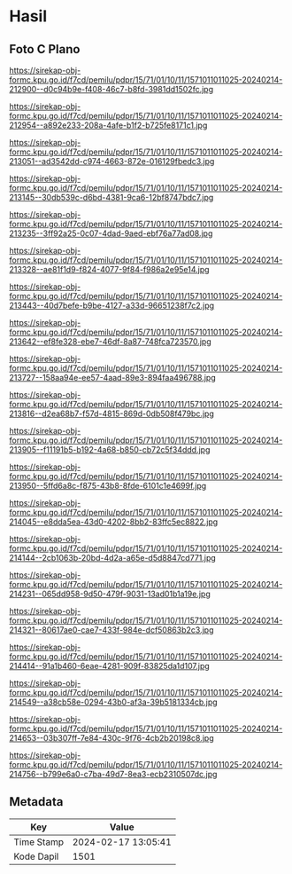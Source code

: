 # Hasil

## Foto C Plano

https://sirekap-obj-formc.kpu.go.id/f7cd/pemilu/pdpr/15/71/01/10/11/1571011011025-20240214-212900--d0c94b9e-f408-46c7-b8fd-3981dd1502fc.jpg

https://sirekap-obj-formc.kpu.go.id/f7cd/pemilu/pdpr/15/71/01/10/11/1571011011025-20240214-212954--a892e233-208a-4afe-b1f2-b725fe8171c1.jpg

https://sirekap-obj-formc.kpu.go.id/f7cd/pemilu/pdpr/15/71/01/10/11/1571011011025-20240214-213051--ad3542dd-c974-4663-872e-016129fbedc3.jpg

https://sirekap-obj-formc.kpu.go.id/f7cd/pemilu/pdpr/15/71/01/10/11/1571011011025-20240214-213145--30db539c-d6bd-4381-9ca6-12bf8747bdc7.jpg

https://sirekap-obj-formc.kpu.go.id/f7cd/pemilu/pdpr/15/71/01/10/11/1571011011025-20240214-213235--3ff92a25-0c07-4dad-9aed-ebf76a77ad08.jpg

https://sirekap-obj-formc.kpu.go.id/f7cd/pemilu/pdpr/15/71/01/10/11/1571011011025-20240214-213328--ae81f1d9-f824-4077-9f84-f986a2e95e14.jpg

https://sirekap-obj-formc.kpu.go.id/f7cd/pemilu/pdpr/15/71/01/10/11/1571011011025-20240214-213443--40d7befe-b9be-4127-a33d-96651238f7c2.jpg

https://sirekap-obj-formc.kpu.go.id/f7cd/pemilu/pdpr/15/71/01/10/11/1571011011025-20240214-213642--ef8fe328-ebe7-46df-8a87-748fca723570.jpg

https://sirekap-obj-formc.kpu.go.id/f7cd/pemilu/pdpr/15/71/01/10/11/1571011011025-20240214-213727--158aa94e-ee57-4aad-89e3-894faa496788.jpg

https://sirekap-obj-formc.kpu.go.id/f7cd/pemilu/pdpr/15/71/01/10/11/1571011011025-20240214-213816--d2ea68b7-f57d-4815-869d-0db508f479bc.jpg

https://sirekap-obj-formc.kpu.go.id/f7cd/pemilu/pdpr/15/71/01/10/11/1571011011025-20240214-213905--f11191b5-b192-4a68-b850-cb72c5f34ddd.jpg

https://sirekap-obj-formc.kpu.go.id/f7cd/pemilu/pdpr/15/71/01/10/11/1571011011025-20240214-213950--5ffd6a8c-f875-43b8-8fde-6101c1e4699f.jpg

https://sirekap-obj-formc.kpu.go.id/f7cd/pemilu/pdpr/15/71/01/10/11/1571011011025-20240214-214045--e8dda5ea-43d0-4202-8bb2-83ffc5ec8822.jpg

https://sirekap-obj-formc.kpu.go.id/f7cd/pemilu/pdpr/15/71/01/10/11/1571011011025-20240214-214144--2cb1063b-20bd-4d2a-a65e-d5d8847cd771.jpg

https://sirekap-obj-formc.kpu.go.id/f7cd/pemilu/pdpr/15/71/01/10/11/1571011011025-20240214-214231--065dd958-9d50-479f-9031-13ad01b1a19e.jpg

https://sirekap-obj-formc.kpu.go.id/f7cd/pemilu/pdpr/15/71/01/10/11/1571011011025-20240214-214321--80617ae0-cae7-433f-984e-dcf50863b2c3.jpg

https://sirekap-obj-formc.kpu.go.id/f7cd/pemilu/pdpr/15/71/01/10/11/1571011011025-20240214-214414--91a1b460-6eae-4281-909f-83825da1d107.jpg

https://sirekap-obj-formc.kpu.go.id/f7cd/pemilu/pdpr/15/71/01/10/11/1571011011025-20240214-214549--a38cb58e-0294-43b0-af3a-39b5181334cb.jpg

https://sirekap-obj-formc.kpu.go.id/f7cd/pemilu/pdpr/15/71/01/10/11/1571011011025-20240214-214653--03b307ff-7e84-430c-9f76-4cb2b20198c8.jpg

https://sirekap-obj-formc.kpu.go.id/f7cd/pemilu/pdpr/15/71/01/10/11/1571011011025-20240214-214756--b799e6a0-c7ba-49d7-8ea3-ecb2310507dc.jpg


## Metadata

| Key        | Value               |
| ---------- | ------------------- |
| Time Stamp | 2024-02-17 13:05:41 |
| Kode Dapil | 1501                |



